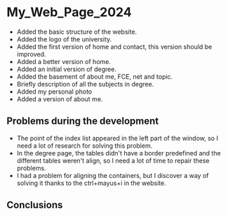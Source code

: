 # My_Web_Page_2024

- Added the basic structure of the website.
- Added the logo of the university.
- Added the first version of home and contact, this version should be improved. 
- Added a better version of home.
- Added an initial version of degree.
- Added the basement of about me, FCE, net and topic.
- Briefly description of all the subjects in degree.
- Added my personal photo
- Added a version of about me.

## Problems during the development
- The point of the index list appeared in the left part of the window, so I need a lot of research for solving this problem.
- In the degree page, the tables didn't have a border predefined and the different tables weren't align, so I need a lot of time to repair these problems.
- I had a problem for aligning the containers, but I discover a way of solving it thanks to the ctrl+mayus+i in the website.

## Conclusions